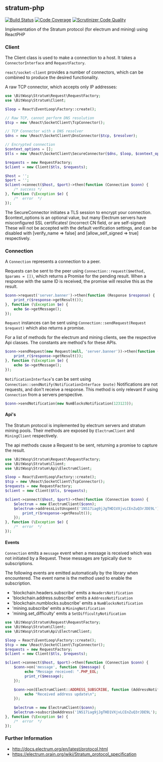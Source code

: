 ## stratum-php
[![Build Status](https://travis-ci.org/Bit-Wasp/stratum-php.svg?branch=master)](http://travis-ci.org/Bit-Wasp/stratum-php)
[![Code Coverage](https://scrutinizer-ci.com/g/bit-wasp/stratum-php/badges/coverage.png?b=master)](https://scrutinizer-ci.com/g/bit-wasp/stratum-php/?branch=master)
[![Scrutinizer Code Quality](https://scrutinizer-ci.com/g/Bit-Wasp/stratum-php/badges/quality-score.png?b=master)](https://scrutinizer-ci.com/g/Bit-Wasp/stratum-php/?branch=master)
 
Implementation of the Stratum protocol (for electrum and mining) using ReactPHP

### Client

The Client class is used to make a connection to a host. It takes a `ConnectorInterface`
 and `RequestFactory`. 
 
 `react/socket-client` provides a number of connectors, which can be combined
 to produce the desired functionality. 

A raw TCP connector, which accepts only IP addresses:
```php
use \BitWasp\Stratum\Request\RequestFactory;
use \BitWasp\Stratum\Client;

$loop = React\EventLoop\Factory::create();

// Raw TCP, cannot perform DNS resolution
$tcp = new \React\SocketClient\TcpConnector();

// TCP Connector with a DNS resolver
$dns = new \React\SocketClient\DnsConnector($tcp, $resolver);

// Encrypted connection
$context_options = [];
$tls = new \React\SocketClient\SecureConnector($dns, $loop, $context_options);

$requests = new RequestFactory;
$client = new Client($tls, $requests);

$host = '';
$port = '';
$client->connect($host, $port)->then(function (Connection $conn) {
    /* success */
}, function (\Exception $e) {
    /*  error  */
});
```

The SecureConnector initiates a TLS session to encrypt your connection. $context_options is an optional
value, but many Electrum servers have misconfigured SSL certificates! (incorrect CN field, or are self-signed)
These will not be accepted with the default verification settings, and can be disabled with [verify_name => false]
and [allow_self_signed => true] respectively.

### Connection

A `Connection` represents a connection to a peer. 

Requests can be sent to the peer using `Connection::request($method, $params = [])`,
which returns a Promise for the pending result. When a response with the same ID is
received, the promise will resolve this as the result. 

```php
$conn->request('server.banner')->then(function (Response $response) {
    print_r($response->getResult());
}, function (\Exception $e) {
    echo $e->getMessage();
});
```

`Request` instances can be sent using `Connection::sendRequest(Request $request)`
which also returns a promise. 

For a list of methods for the electrum and mining clients, see the respective Api classes.
The constants are method's for these APIs.

```php
$conn->sendRequest(new Request(null, 'server.banner'))->then(function (Response $response) {
    print_r($response->getResult());
}, function (\Exception $e) {
    echo $e->getMessage();
});
```

`NotificationInterface`'s can be sent using `Connection::sendNotify(NotificationInterface $note)`
Notifications are not requests, and don't receive a response. This method is only relevant if 
using `Connection` from a servers perspective.  

```php
$conn->sendNotification(new NumBlocksNotification(123123));
```

#### Api's

The Stratum protocol is implemented by electrum servers and stratum mining pools. 
Their methods are exposed by `ElectrumClient` and `MiningClient` respectively.

The api methods cause a Request to be sent, returning a promise to capture the result.

```php
use \BitWasp\Stratum\Request\RequestFactory;
use \BitWasp\Stratum\Client;
use \BitWasp\Stratum\Api\ElectrumClient;

$loop = React\EventLoop\Factory::create();
$tcp = new \React\SocketClient\TcpConnector();
$requests = new RequestFactory;
$client = new Client($tls, $requests);

$client->connect($host, $port)->then(function (Connection $conn) {
    $electrum = new ElectrumClient($conn);
    $electrum->addressListUnspent('1NS17iag9jJgTHD1VXjvLCEnZuQ3rJDE9L')->then(function (Response $response) {
        print_r($response->getResult()); 
    });
}, function (\Exception $e) {
    /*  error  */
});
```


#### Events

`Connection` emits a `message` event when a message is received which 
was not initiated by a Request. These messages are typically due to subscriptions.

The following events are emitted automatically by the library when encountered.
The event name is the method used to enable the subscription. 
  - 'blockchain.headers.subscribe' emits a `HeadersNotification`
  - 'blockchain.address.subscribe' emits a `AddressNotification`
  - 'blockchain.numblocks.subscribe' emits a `NumBlocksNotification`
  - 'mining.subscribe' emits a `MiningNotification`
  - 'mining.set_difficulty' emits a `SetDifficultyNotification` 

```php
use \BitWasp\Stratum\Request\RequestFactory;
use \BitWasp\Stratum\Client;
use \BitWasp\Stratum\Api\ElectrumClient;

$loop = React\EventLoop\Factory::create();
$tcp = new \React\SocketClient\TcpConnector();
$requests = new RequestFactory;
$client = new Client($tls, $requests);

$client->connect($host, $port)->then(function (Connection $conn) {
    $conn->on('message', function ($message) {
         echo "Message received: ".PHP_EOL;
         print_r($message);
    });

    $conn->on(ElectrumClient::ADDRESS_SUBSCRIBE, function (AddressNotification $address) {
         echo "Received address update\n";
    });
    
    $electrum = new ElectrumClient($conn);
    $electrum->subscribeAddress('1NS17iag9jJgTHD1VXjvLCEnZuQ3rJDE9L');
}, function (\Exception $e) {
    /*  error  */
});
```

### Further Information

  - http://docs.electrum.org/en/latest/protocol.html
  - https://electrum.orain.org/wiki/Stratum_protocol_specification
